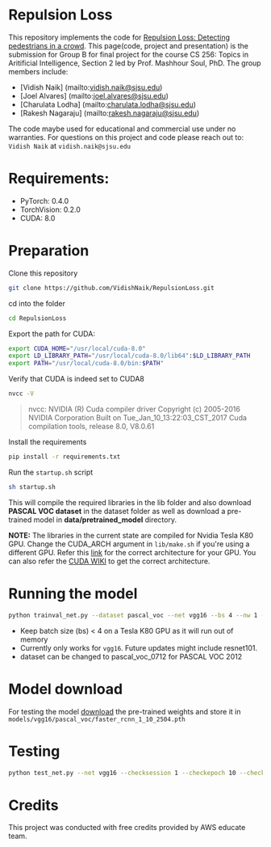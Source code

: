# Repulsion Loss

This repository implements the code for [Repulsion Loss: Detecting pedestrians in a crowd]([https://arxiv.org/pdf/1711.07752v2.pdf](https://arxiv.org/pdf/1711.07752v2.pdf)). This page(code, project and presentation) is the submission for Group B for final project for the course CS 256: Topics in Aritificial Intelligence, Section 2 led by Prof. Mashhour Soul, PhD.
The group members include: 
* [Vidish Naik] (mailto:vidish.naik@sjsu.edu)
* [Joel Alvares] (mailto:joel.alvares@sjsu.edu)
* [Charulata Lodha] (mailto:charulata.lodha@sjsu.edu)
* [Rakesh Nagaraju] (mailto:rakesh.nagaraju@sjsu.edu)

The code maybe used for educational and commercial use under no warranties. 
For questions on this project and code please reach out to: `Vidish Naik` at `vidish.naik@sjsu.edu`

# Requirements:
* PyTorch: 0.4.0
* TorchVision: 0.2.0
* CUDA: 8.0

# Preparation

Clone this repository
```sh
git clone https://github.com/VidishNaik/RepulsionLoss.git
```
cd into the folder
```sh
cd RepulsionLoss
```
Export the path for CUDA:
```sh
export CUDA_HOME="/usr/local/cuda-8.0"
export LD_LIBRARY_PATH="/usr/local/cuda-8.0/lib64":$LD_LIBRARY_PATH
export PATH="/usr/local/cuda-8.0/bin:$PATH"
```
Verify that CUDA is indeed set to CUDA8
```sh
nvcc -V
```
>nvcc: NVIDIA (R) Cuda compiler driver
>Copyright (c) 2005-2016 NVIDIA Corporation
>Built on Tue_Jan_10_13:22:03_CST_2017
>Cuda compilation tools, release 8.0, V8.0.61

Install the requirements
```sh
pip install -r requirements.txt
```
Run the `startup.sh` script
```sh
sh startup.sh
```
This will compile the required libraries in the lib folder and also download **PASCAL VOC dataset** in the dataset folder as well as download a pre-trained model in **data/pretrained_model** directory.

**NOTE:** The libraries in the current state are compiled for Nvidia Tesla K80 GPU. Change the CUDA_ARCH argument in `lib/make.sh` if you're using a different GPU. Refer this [link]([https://arnon.dk/matching-sm-architectures-arch-and-gencode-for-various-nvidia-cards/](https://arnon.dk/matching-sm-architectures-arch-and-gencode-for-various-nvidia-cards/)) for the correct architecture for your GPU. You can also refer the [CUDA WIKI]([https://en.wikipedia.org/wiki/CUDA#GPUs_supported](https://en.wikipedia.org/wiki/CUDA#GPUs_supported)) to get the correct architecture. 

# Running the model
```sh
python trainval_net.py --dataset pascal_voc --net vgg16 --bs 4 --nw 1 --cuda
```
* Keep batch size (bs) < 4 on a Tesla K80 GPU as it will run out of memory
* Currently only works for `vgg16`. Future updates might include resnet101.
* dataset can be changed to pascal_voc_0712 for PASCAL VOC 2012

# Model download
For testing the model [download](https://rep-loss-model.s3.amazonaws.com/faster_rcnn_1_10_2504.pth) the pre-trained weights and store it in `models/vgg16/pascal_voc/faster_rcnn_1_10_2504.pth`
# Testing
```sh
python test_net.py --net vgg16 --checksession 1 --checkepoch 10 --checkpoint 2504 --cuda
```
# Credits
This project was conducted with free credits provided by AWS educate team.
